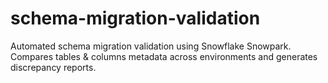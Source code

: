 # schema-migration-validation
Automated schema migration validation using Snowflake Snowpark. Compares tables &amp; columns metadata across environments and generates discrepancy reports.
